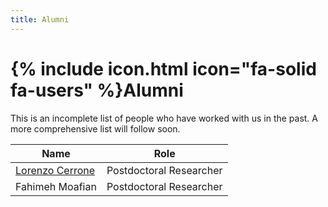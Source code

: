 ```yaml
---
title: Alumni
---
```


# {% include icon.html icon="fa-solid fa-users" %}Alumni

This is an incomplete list of people who have worked with us in the past. A more comprehensive list will follow soon.

Name | Role
---- | ----
[Lorenzo Cerrone](/members/lorenzo-cerrone.html) | Postdoctoral Researcher
Fahimeh Moafian | Postdoctoral Researcher

